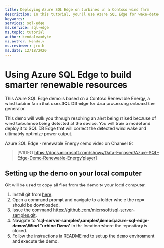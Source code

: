 ```yaml
---
title: Deploying Azure SQL Edge on turbines in a Contoso wind farm
description: In this tutorial, you'll use Azure SQL Edge for wake-detection on the turbines in a Contoso wind farm.
keywords: 
services: sql-edge
ms.service: sql-edge
ms.topic: tutorial
author: kendalvandyke
ms.author: kendalv 
ms.reviewer: jroth
ms.date: 12/18/2020
---
```

# Using Azure SQL Edge to build smarter renewable resources

This Azure SQL Edge demo is based on a Contoso Renewable Energy, a wind turbine farm that uses SQL DB edge for data processing onboard the generator. 

This demo will walk you through resolving an alert being raised because of wind turbulence being detected at the device. You will train a model and deploy it to SQL DB Edge that will correct the detected wind wake and ultimately optimize power output.

Azure SQL Edge - renewable Energy demo video on Channel 9:
> [!VIDEO https://docs.microsoft.com/shows/Data-Exposed/Azure-SQL-Edge-Demo-Renewable-Energy/player]

## Setting up the demo on your local computer
Git will be used to copy all files from the demo to your local computer. 

1. Install git from [here](https://git-scm.com/download).
2. Open a command prompt and navigate to a folder where the repo should be downloaded. 
3. Issue the command https://github.com/microsoft/sql-server-samples.git.
4. Navigate to **'sql-server-samples\samples\demos\azure-sql-edge-demos\Wind Turbine Demo'** in the location where the repository is cloned.
5. Follow the instructions in README.md to set up the demo environment and execute the demo.